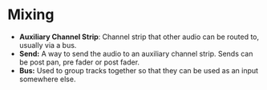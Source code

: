 # Mixing

- **Auxiliary Channel Strip**: Channel strip that other audio can be routed to, usually via a bus.
- **Send:** A way to send the audio to an auxiliary channel strip. Sends can be post pan, pre fader or post fader.
- **Bus:** Used to group tracks together so that they can be used as an input somewhere else.
